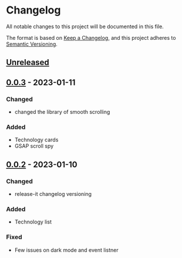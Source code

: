 # Changelog
All notable changes to this project will be documented in this file.

The format is based on [Keep a Changelog](https://keepachangelog.com/en/1.0.0/),
and this project adheres to [Semantic Versioning](https://semver.org/spec/v2.0.0.html).

## [Unreleased]

## [0.0.3] - 2023-01-11
### Changed
- changed the library of smooth scrolling

### Added
- Technology cards
- GSAP scroll spy

## [0.0.2] - 2023-01-10
### Changed
- release-it changelog versioning

### Added
- Technology list

### Fixed
- Few issues on dark mode and event listner

[Unreleased]: https://github.com/RSickenberg/rsickenberg.me-next/compare/v0.0.3...HEAD
[0.0.3]: https://github.com/RSickenberg/rsickenberg.me-next/compare/v0.0.2...v0.0.3
[0.0.2]: https://github.com/RSickenberg/rsickenberg.me-next/releases/tag/v0.0.2
